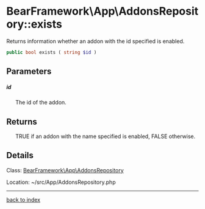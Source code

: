 # BearFramework\App\AddonsRepository::exists

Returns information whether an addon with the id specified is enabled.

```php
public bool exists ( string $id )
```

## Parameters

##### id

&nbsp;&nbsp;&nbsp;&nbsp;&nbsp;&nbsp;The id of the addon.

## Returns

&nbsp;&nbsp;&nbsp;&nbsp;&nbsp;&nbsp;TRUE if an addon with the name specified is enabled, FALSE otherwise.

## Details

Class: [BearFramework\App\AddonsRepository](bearframework.app.addonsrepository.class.md)

Location: ~/src/App/AddonsRepository.php

---

[back to index](index.md)

